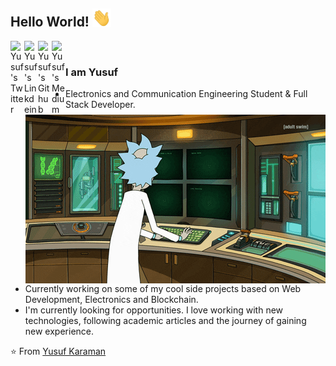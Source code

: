 ## Hello World! <img src="https://github.com/yusufokaraman/yusufokaraman/blob/main/Hi.gif" width="30px"></h2>

<a href="https://twitter.com/yusufokaraman">
  <img align="left" alt="Yusuf's Twitter" width="22px" src="https://cdn.jsdelivr.net/npm/simple-icons@v3/icons/twitter.svg" />
</a>
<a href="https://www.linkedin.com/in/yusufokaraman/">
  <img align="left" alt="Yusuf's Linkdein" width="22px" src="https://cdn.jsdelivr.net/npm/simple-icons@v3/icons/linkedin.svg" />
</a>
<a href="https://github.com/yusufokaraman">
  <img align="left" alt="Yusuf's Github" width="22px" src="https://cdn.jsdelivr.net/npm/simple-icons@v3/icons/github.svg" />
</a>

<a href="https://medium.com/@yusufokaraman">
  <img align="left" alt="Yusuf's Medium" width="22px" src="https://cdn.jsdelivr.net/npm/simple-icons@v3/icons/medium.svg" />
</a>

<br />
<img align="right" alt="GIF" src="https://github.com/yusufokaraman/yusufokaraman/blob/main/rick.gif" />

###  I am Yusuf
- Electronics and Communication Engineering Student & Full Stack Developer.
- Currently working on some of my cool side projects based on Web Development, Electronics and Blockchain.
- I'm currently looking for opportunities. I love working with new technologies, following academic articles and the journey of gaining new experience.



⭐️ From [Yusuf Karaman](https://github.com/yusufokaraman)
